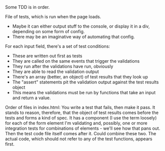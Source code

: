 Some TDD is in order.

File of tests, which is run when the page loads.
- Maybe it can either output stuff to the console, or display it in a div, depending on some 
  form of config.
- There may be an imaginative way of automating that config.

For each input field, there's a set of test conditions:
- These are written out first as tests
- They are called on the same events that trigger the validations
- They run after the validations have run, obviously
- They are able to read the validation output
- There's an array (better, an object) of test results that they look up
- The "assert" statements pit the validation output against the test results object
- This means the validations must be run by functions that take an input and return a value.

Order of files in index.html:
You write a test that fails, then make it pass. It stands to reason, therefore, that the object of test results
comes before the tests and forms a kind of spec. It has a component (I use the term loosely) for each of the form element
I'm validating and, possibly, one or more integration tests for combinations of elements - we'll see how that
pans out. Then the test code file itself comes after it. Could combine these two.
The actual code, which should not refer to any of the test functions, appears first.